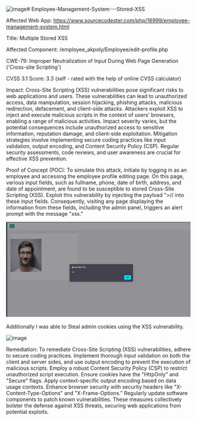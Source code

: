 ![image](https://github.com/jomskiller/Employee-Management-System---Stored-XSS/assets/145160254/a22bde13-4171-4ea9-a197-e48253b12701)# Employee-Management-System---Stored-XSS

Affected Web App: https://www.sourcecodester.com/php/16999/employee-management-system.html

Title: Multiple Stored XSS

Affected Component: /employee_akpoly/Employee/edit-profile.php

CWE-79: Improper Neutralization of Input During Web Page Generation ('Cross-site Scripting')

CVSS 3.1 Score: 3.3 (self - rated with the help of online CVSS calculator)

Impact: Cross-Site Scripting (XSS) vulnerabilities pose significant risks to web applications and users. These vulnerabilities can lead to unauthorized access, data manipulation, session hijacking, phishing attacks, malicious redirection, defacement, and client-side attacks. Attackers exploit XSS to inject and execute malicious scripts in the context of users' browsers, enabling a range of malicious activities. Impact severity varies, but the potential consequences include unauthorized access to sensitive information, reputation damage, and client-side exploitation. Mitigation strategies involve implementing secure coding practices like input validation, output encoding, and Content Security Policy (CSP). Regular security assessments, code reviews, and user awareness are crucial for effective XSS prevention.

Proof of Concept (POC): To simulate this attack, initiate by logging in as an employee and accessing the employee profile editing page. On this page, various input fields, such as fullname, phone, date of birth, address, and date of appointment, are found to be susceptible to stored Cross-Site Scripting (XSS). Exploit this vulnerability by injecting the payload "><script>alert("xss")</script>// into these input fields. Consequently, visiting any page displaying the information from these fields, including the admin panel, triggers an alert prompt with the message "xss."

![sample image](https://github.com/jomskiller/Employee-Management-System---Stored-XSS/blob/main/image.png)

Additionally I was able to Steal admin cookies using the XSS vulnerability.

![image](https://github.com/jomskiller/Employee-Management-System---Stored-XSS/assets/145160254/7a9207f7-e4c4-43ff-b36f-67a8e8c88d6f)


Remediation: To remediate Cross-Site Scripting (XSS) vulnerabilities, adhere to secure coding practices. Implement thorough input validation on both the client and server sides, and use output encoding to prevent the execution of malicious scripts. Employ a robust Content Security Policy (CSP) to restrict unauthorized script execution. Ensure cookies have the "HttpOnly" and "Secure" flags. Apply context-specific output encoding based on data usage contexts. Enhance browser security with security headers like "X-Content-Type-Options" and "X-Frame-Options." Regularly update software components to patch known vulnerabilities. These measures collectively bolster the defense against XSS threats, securing web applications from potential exploits.
